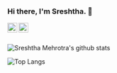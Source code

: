 ### Hi there, I'm Sreshtha. 👋
<a href="https://www.linkedin.com/in/sreshtha-mehrotra-1968a7193/">
  <img align="left" alt="Sreshtha's Linkedin" width="22px" src="https://cdn.jsdelivr.net/npm/simple-icons@v3/icons/linkedin.svg" />
</a>
<a href="https://www.instagram.com/sreshtha.mehrotra/">
  <img align="left" alt="Sreshtha's Instagram" width="22px" src="https://cdn.jsdelivr.net/npm/simple-icons@v3/icons/instagram.svg" />
</a>
<br />
<br />


![Sreshtha Mehrotra's github stats](https://github-readme-stats.vercel.app/api?username=sreshtha10&hide=issues,prs&show_icons=true&theme=tokyonight)

![Top Langs](https://github-readme-stats.vercel.app/api/top-langs/?username=sreshtha10&layout=compact)
